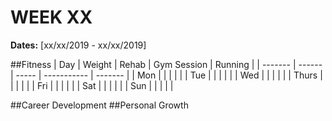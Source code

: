 # WEEK XX
**Dates:** [xx/xx/2019 - xx/xx/2019]

##Fitness
|  Day    | Weight | Rehab | Gym Session | Running |
| ------- | ------ | ----- | ----------- | ------- |
|   Mon   |        |       |             |         |
|   Tue   |        |       |             |         |
|   Wed   |        |       |             |         |
|   Thurs |        |       |             |         |
|   Fri   |        |       |             |         |
|   Sat   |        |       |             |         |
|   Sun   |        |       |             |         |


##Career Development
##Personal Growth